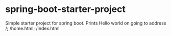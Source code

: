 spring-boot-starter-project
===========================

Simple starter project for spring boot. Prints Hello world on going to address /; /home.html; /index.html
